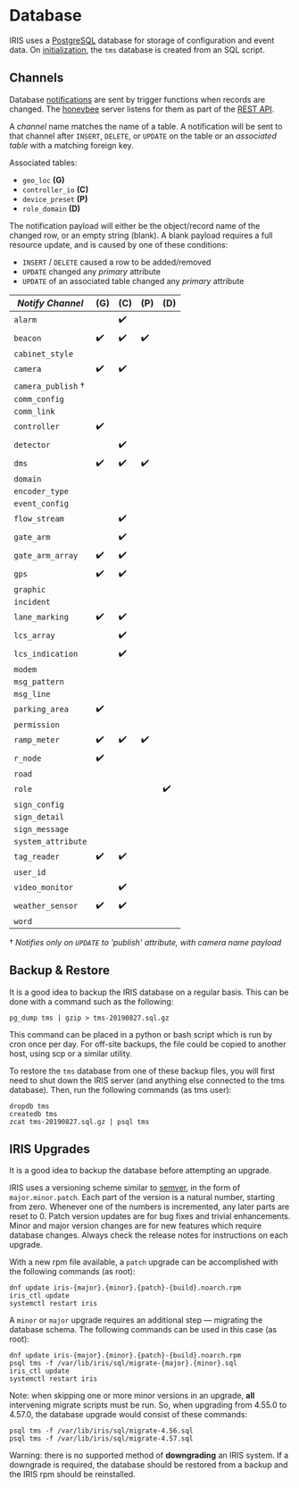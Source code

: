 # Database

IRIS uses a [PostgreSQL] database for storage of configuration and event data.
On [initialization], the `tms` database is created from an SQL script.

## Channels

Database [notifications] are sent by trigger functions when records are
changed.  The [honeybee] server listens for them as part of the [REST API].

A *channel* name matches the name of a table.  A notification will be sent to
that channel after `INSERT`, `DELETE`, or `UPDATE` on the table or an
*associated table* with a matching foreign key.

Associated tables:

- `geo_loc` __(G)__
- `controller_io` __(C)__
- `device_preset` __(P)__
- `role_domain` __(D)__

The notification payload will either be the object/record name of the changed
row, or an empty string (blank).  A blank payload requires a full resource
update, and is caused by one of these conditions:

- `INSERT` / `DELETE` caused a row to be added/removed
- `UPDATE` changed any *primary* attribute
- `UPDATE` of an associated table changed any *primary* attribute

*Notify Channel*   | (G) | (C) | (P) | (D)
-------------------|-----|-----|-----|-----
`alarm`            |     | ✔️   |     |
`beacon`           | ✔️   | ✔️   | ✔️   |
`cabinet_style`    |     |     |     |
`camera`           | ✔️   | ✔️   |     |
`camera_publish` † |     |     |     |
`comm_config`      |     |     |     |
`comm_link`        |     |     |     |
`controller`       | ✔️   |     |     |
`detector`         |     | ✔️   |     |
`dms`              | ✔️   | ✔️   | ✔️   |
`domain`           |     |     |     |
`encoder_type`     |     |     |     |
`event_config`     |     |     |     |
`flow_stream`      |     | ✔️   |     |
`gate_arm`         |     | ✔️   |     |
`gate_arm_array`   | ✔️   | ✔️   |     |
`gps`              | ✔️   | ✔️   |     |
`graphic`          |     |     |     |
`incident`         |     |     |     |
`lane_marking`     | ✔️   | ✔️   |     |
`lcs_array`        |     | ✔️   |     |
`lcs_indication`   |     | ✔️   |     |
`modem`            |     |     |     |
`msg_pattern`      |     |     |     |
`msg_line`         |     |     |     |
`parking_area`     | ✔️   |     |     |
`permission`       |     |     |     |
`ramp_meter`       | ✔️   | ✔️   | ✔️   |
`r_node`           | ✔️   |     |     |
`road`             |     |     |     |
`role`             |     |     |     | ✔️ 
`sign_config`      |     |     |     |
`sign_detail`      |     |     |     |
`sign_message`     |     |     |     |
`system_attribute` |     |     |     |
`tag_reader`       | ✔️   | ✔️   |     |
`user_id`          |     |     |     |
`video_monitor`    |     | ✔️   |     |
`weather_sensor`   | ✔️   | ✔️   |     |
`word`             |     |     |     |

† _Notifies only on `UPDATE` to 'publish' attribute, with camera name payload_

## Backup & Restore

It is a good idea to backup the IRIS database on a regular basis.  This can be
done with a command such as the following:
```
pg_dump tms | gzip > tms-20190827.sql.gz
```

This command can be placed in a python or bash script which is run by cron once
per day.  For off-site backups, the file could be copied to another host, using
scp or a similar utility.

To restore the `tms` database from one of these backup files, you will first
need to shut down the IRIS server (and anything else connected to the tms
database).  Then, run the following commands (as tms user):
```
dropdb tms
createdb tms
zcat tms-20190827.sql.gz | psql tms
```

## IRIS Upgrades

It is a good idea to backup the database before attempting an upgrade.

IRIS uses a versioning scheme similar to [semver], in the form of
`major.minor.patch`.  Each part of the version is a natural number, starting
from zero.  Whenever one of the numbers is incremented, any later parts are
reset to 0.  Patch version updates are for bug fixes and trivial enhancements.
Minor and major version changes are for new features which require database
changes.  Always check the release notes for instructions on each upgrade.

With a new rpm file available, a `patch` upgrade can be accomplished with the
following commands (as root):
```
dnf update iris-{major}.{minor}.{patch}-{build}.noarch.rpm
iris_ctl update
systemctl restart iris
```

A `minor` or `major` upgrade requires an additional step — migrating the
database schema.  The following commands can be used in this case (as root):
```
dnf update iris-{major}.{minor}.{patch}-{build}.noarch.rpm
psql tms -f /var/lib/iris/sql/migrate-{major}.{minor}.sql
iris_ctl update
systemctl restart iris
```

Note: when skipping one or more minor versions in an upgrade, **all**
intervening migrate scripts must be run.  So, when upgrading from 4.55.0 to
4.57.0, the database upgrade would consist of these commands:
```
psql tms -f /var/lib/iris/sql/migrate-4.56.sql
psql tms -f /var/lib/iris/sql/migrate-4.57.sql
```

Warning: there is no supported method of **downgrading** an IRIS system.  If a
downgrade is required, the database should be restored from a backup and the
IRIS rpm should be reinstalled.


[honeybee]: https://github.com/mnit-rtmc/iris/tree/master/honeybee
[initialization]: installation.html#initialization
[notifications]: https://www.postgresql.org/docs/current/sql-notify.html
[PostgreSQL]: http://www.postgresql.org
[REST API]: rest_api.html
[semver]: https://semver.org

